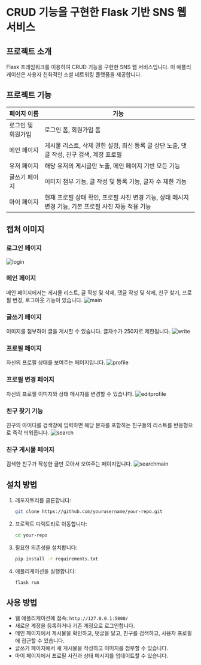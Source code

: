 # CRUD 기능을 구현한 Flask 기반 SNS 웹 서비스

## 프로젝트 소개

Flask 프레임워크를 이용하여 CRUD 기능을 구현한 SNS 웹 서비스입니다. 이 애플리케이션은 사용자 친화적인 소셜 네트워킹 플랫폼을 제공합니다.

## 프로젝트 기능

| 페이지 이름      | 기능                                                                                     |
|------------------|------------------------------------------------------------------------------------------|
| 로그인 및 회원가입 | 로그인 폼, 회원가입 폼                                                                  |
| 메인 페이지      | 게시물 리스트, 삭제 권한 설정, 최신 등록 글 상단 노출, 댓글 작성, 친구 검색, 계정 프로필 |
| 유저 페이지      | 해당 유저의 게시글만 노출, 메인 페이지 기반 모든 기능                                    |
| 글쓰기 페이지    | 이미지 첨부 기능, 글 작성 및 등록 기능, 글자 수 제한 기능                                |
| 마이 페이지      | 현재 프로필 상태 확인, 프로필 사진 변경 기능, 상태 메시지 변경 기능, 기본 프로필 사진 자동 적용 기능 |

## 캡처 이미지

### 로그인 페이지
![login](https://github.com/Crown28/flak-snsproject/assets/84000402/a1e5df99-9c53-42b0-afb9-0b03ca5e4e66)

### 메인 페이지
메인 페이지에서는 게시물 리스트, 글 작성 및 삭제, 댓글 작성 및 삭제, 친구 찾기, 프로필 변경, 로그아웃 기능이 있습니다.
![main](https://github.com/Crown28/flak-snsproject/assets/84000402/e7f1794d-2733-4d6c-8e66-128cfaab5c89)

### 글쓰기 페이지
이미지를 첨부하여 글을 게시할 수 있습니다. 글자수가 250자로 제한됩니다.
![write](https://github.com/Crown28/flak-snsproject/assets/84000402/5a4dd8ca-fd85-4268-a731-a4729af88506)

### 프로필 페이지
자신의 프로필 상태를 보여주는 페이지입니다.
![profile](https://github.com/Crown28/flak-snsproject/assets/84000402/2724b6c7-7f26-4eff-bb8e-2500d12dbdc5)

### 프로필 변경 페이지
자신의 프로필 이미지와 상태 메시지를 변경할 수 있습니다.
![editprofile](https://github.com/Crown28/flak-snsproject/assets/84000402/45bd1846-c05c-4a9a-b8ef-2d11b6519dd7)

### 친구 찾기 기능
친구의 아이디를 검색창에 입력하면 해당 문자를 포함하는 친구들의 리스트를 반응형으로 즉각 띄워줍니다.
![search](https://github.com/Crown28/flak-snsproject/assets/84000402/d13858f6-c84a-4958-88d5-602b2fb5d4dc)

### 친구 게시물 페이지
검색한 친구가 작성한 글만 모아서 보여주는 페이지입니다.
![searchmain](https://github.com/Crown28/flak-snsproject/assets/84000402/ba561a1f-7670-4098-8ef4-1c9c3da0559f)

## 설치 방법

1. 레포지토리를 클론합니다:
    ```bash
    git clone https://github.com/yourusername/your-repo.git
    ```
2. 프로젝트 디렉토리로 이동합니다:
    ```bash
    cd your-repo
    ```
3. 필요한 의존성을 설치합니다:
    ```bash
    pip install -r requirements.txt
    ```
4. 애플리케이션을 실행합니다:
    ```bash
    flask run
    ```

## 사용 방법

- 웹 애플리케이션에 접속: `http://127.0.0.1:5000/`
- 새로운 계정을 등록하거나 기존 계정으로 로그인합니다.
- 메인 페이지에서 게시물을 확인하고, 댓글을 달고, 친구를 검색하고, 사용자 프로필에 접근할 수 있습니다.
- 글쓰기 페이지에서 새 게시물을 작성하고 이미지를 첨부할 수 있습니다.
- 마이 페이지에서 프로필 사진과 상태 메시지를 업데이트할 수 있습니다.
